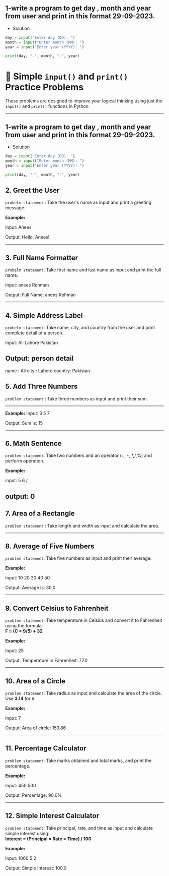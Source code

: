 ## 1-write a program to get day , month and year from user and print in this format 29-09-2023.

- Solution

```python
day = input("Enter day (DD): ")
month = input("Enter month (MM): ")
year = input("Enter year (YYYY): ")

print(day, "-", month, "-", year)
```

# 🧠 Simple `input()` and `print()` Practice Problems

These problems are designed to improve your logical thinking using just the `input()` and `print()` functions in Python

---

## 1-write a program to get day , month and year from user and print in this format 29-09-2023.

- Solution

```python
day = input("Enter day (DD): ")
month = input("Enter month (MM): ")
year = input("Enter year (YYYY): ")

print(day, "-", month, "-", year)
```

## 2. Greet the User
```probelm statement``` : Take the user's name as input and print a greeting message.

**Example:**

Input:
Anees

Output:
Hello, Anees!

---

## 3. Full Name Formatter  
`probelm statement`: Take first name and last name as input and print the full name.

Input:
anees
Rehman

Output:
Full Name: anees Rehman

---

## 4. Simple Address Label  
`probelm statement`: Take name, city, and country from the user and print complete detail of a person.

Input:
Ali
Lahore
Pakistan

Output:
person detail
-------------
name : Ali
city : Lahore
country: Pakistan

## 5. Add Three Numbers  
`problem statement` : Take three numbers as input and print their sum.

---

**Example:**
Input:
3
5
7

Output:
Sum is: 15

---

## 6. Math Sentence  
`problem statement`: Take two numbers and an operator (+, -, *,/,%) and perform operation.

**Example:**

input:
5
6
/

output:
0
---

## 7. Area of a Rectangle  
`problem statement` : Take length and width as input and calculate the area.

---

## 8. Average of Five Numbers  
`problem statement`: Take five numbers as input and print their average.

**Example:**

Input:
10
20
30
40
50

Output:
Average is: 30.0



---

## 9. Convert Celsius to Fahrenheit  
`problem statement`: Take temperature in Celsius and convert it to Fahrenheit using the formula:  
**F = (C × 9/5) + 32**

**Example:**

Input:
25

Output:
Temperature in Fahrenheit: 77.0



---

## 10. Area of a Circle  
`problem statement`: Take radius as input and calculate the area of the circle. Use **3.14** for π.

**Example:**

Input:
7

Output:
Area of circle: 153.86


---

## 11. Percentage Calculator  
`problem statement`: Take marks obtained and total marks, and print the percentage.

**Example:**

Input:
450
500

Output:
Percentage: 90.0%



---

## 12. Simple Interest Calculator  
`problem statement`: Take principal, rate, and time as input and calculate simple interest using:  
**Interest = (Principal × Rate × Time) / 100**

**Example:**

Input:
1000
5
2

Output:
Simple Interest: 100.0

